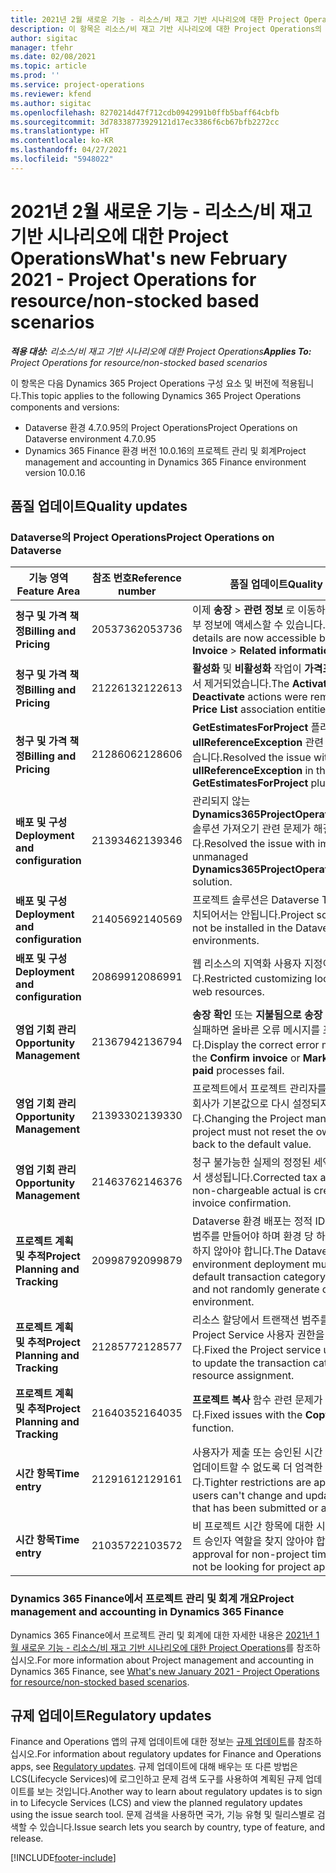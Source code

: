 ```yaml
---
title: 2021년 2월 새로운 기능 - 리소스/비 재고 기반 시나리오에 대한 Project Operations
description: 이 항목은 리소스/비 재고 기반 시나리오에 대한 Project Operations의 2021년 2월 릴리스에서 사용할 수 있는 품질 업데이트에 대한 정보를 제공합니다.
author: sigitac
manager: tfehr
ms.date: 02/08/2021
ms.topic: article
ms.prod: ''
ms.service: project-operations
ms.reviewer: kfend
ms.author: sigitac
ms.openlocfilehash: 8270214d47f712cdb0942991b0ffb5baff64cbfb
ms.sourcegitcommit: 3d78338773929121d17ec3386f6cb67bfb2272cc
ms.translationtype: HT
ms.contentlocale: ko-KR
ms.lasthandoff: 04/27/2021
ms.locfileid: "5948022"
---
```

# <a name="whats-new-february-2021---project-operations-for-resourcenon-stocked-based-scenarios"></a><span data-ttu-id="668f3-103">2021년 2월 새로운 기능 - 리소스/비 재고 기반 시나리오에 대한 Project Operations</span><span class="sxs-lookup"><span data-stu-id="668f3-103">What's new February 2021 - Project Operations for resource/non-stocked based scenarios</span></span>

<span data-ttu-id="668f3-104">_**적용 대상:** 리소스/비 재고 기반 시나리오에 대한 Project Operations_</span><span class="sxs-lookup"><span data-stu-id="668f3-104">_**Applies To:** Project Operations for resource/non-stocked based scenarios_</span></span>

<span data-ttu-id="668f3-105">이 항목은 다음 Dynamics 365 Project Operations 구성 요소 및 버전에 적용됩니다.</span><span class="sxs-lookup"><span data-stu-id="668f3-105">This topic applies to the following Dynamics 365 Project Operations components and versions:</span></span>

- <span data-ttu-id="668f3-106">Dataverse 환경 4.7.0.95의 Project Operations</span><span class="sxs-lookup"><span data-stu-id="668f3-106">Project Operations on Dataverse environment 4.7.0.95</span></span>
- <span data-ttu-id="668f3-107">Dynamics 365 Finance 환경 버전 10.0.16의 프로젝트 관리 및 회계</span><span class="sxs-lookup"><span data-stu-id="668f3-107">Project management and accounting in Dynamics 365 Finance environment version 10.0.16</span></span> 

## <a name="quality-updates"></a><span data-ttu-id="668f3-108">품질 업데이트</span><span class="sxs-lookup"><span data-stu-id="668f3-108">Quality updates</span></span>

### <a name="project-operations-on-dataverse"></a><span data-ttu-id="668f3-109">Dataverse의 Project Operations</span><span class="sxs-lookup"><span data-stu-id="668f3-109">Project Operations on Dataverse</span></span>

| <span data-ttu-id="668f3-110">**기능 영역**</span><span class="sxs-lookup"><span data-stu-id="668f3-110">**Feature Area**</span></span> | <span data-ttu-id="668f3-111">**참조 번호**</span><span class="sxs-lookup"><span data-stu-id="668f3-111">**Reference number**</span></span> | <span data-ttu-id="668f3-112">**품질 업데이트**</span><span class="sxs-lookup"><span data-stu-id="668f3-112">**Quality update**</span></span> |
| --- | --- | --- |
| <span data-ttu-id="668f3-113">**청구 및 가격 책정**</span><span class="sxs-lookup"><span data-stu-id="668f3-113">**Billing and Pricing**</span></span> | <span data-ttu-id="668f3-114">2053736</span><span class="sxs-lookup"><span data-stu-id="668f3-114">2053736</span></span> | <span data-ttu-id="668f3-115">이제 **송장** > **관련 정보** 로 이동하여 송장 라인 세부 정보에 액세스할 수 있습니다.</span><span class="sxs-lookup"><span data-stu-id="668f3-115">Invoice line details are now accessible by going to **Invoice** > **Related information**.</span></span> |
| <span data-ttu-id="668f3-116">**청구 및 가격 책정**</span><span class="sxs-lookup"><span data-stu-id="668f3-116">**Billing and Pricing**</span></span> | <span data-ttu-id="668f3-117">2122613</span><span class="sxs-lookup"><span data-stu-id="668f3-117">2122613</span></span> | <span data-ttu-id="668f3-118">**활성화** 및 **비활성화** 작업이 **가격표** 연결 엔터티에서 제거되었습니다.</span><span class="sxs-lookup"><span data-stu-id="668f3-118">The **Activate** and **Deactivate** actions were removed from the **Price List** association entities.</span></span> |
| <span data-ttu-id="668f3-119">**청구 및 가격 책정**</span><span class="sxs-lookup"><span data-stu-id="668f3-119">**Billing and Pricing**</span></span> | <span data-ttu-id="668f3-120">2128606</span><span class="sxs-lookup"><span data-stu-id="668f3-120">2128606</span></span> | <span data-ttu-id="668f3-121">**GetEstimatesForProject** 플러그인에서 **ullReferenceException** 관련 문제가 해결되었습니다.</span><span class="sxs-lookup"><span data-stu-id="668f3-121">Resolved the issue with **ullReferenceException** in the **GetEstimatesForProject** plug-in.</span></span> |
| <span data-ttu-id="668f3-122">**배포 및 구성**</span><span class="sxs-lookup"><span data-stu-id="668f3-122">**Deployment and configuration**</span></span> | <span data-ttu-id="668f3-123">2139346</span><span class="sxs-lookup"><span data-stu-id="668f3-123">2139346</span></span> | <span data-ttu-id="668f3-124">관리되지 않는 **Dynamics365ProjectOperationsDualWrite** 솔루션 가져오기 관련 문제가 해결되었습니다.</span><span class="sxs-lookup"><span data-stu-id="668f3-124">Resolved the issue with importing unmanaged **Dynamics365ProjectOperationsDualWrite** solution.</span></span> |
| <span data-ttu-id="668f3-125">**배포 및 구성**</span><span class="sxs-lookup"><span data-stu-id="668f3-125">**Deployment and configuration**</span></span> | <span data-ttu-id="668f3-126">2140569</span><span class="sxs-lookup"><span data-stu-id="668f3-126">2140569</span></span> | <span data-ttu-id="668f3-127">프로젝트 솔루션은 Dataverse Teams 환경에 설치되어서는 안됩니다.</span><span class="sxs-lookup"><span data-stu-id="668f3-127">Project solution must not be installed in the Dataverse Teams environments.</span></span> |
| <span data-ttu-id="668f3-128">**배포 및 구성**</span><span class="sxs-lookup"><span data-stu-id="668f3-128">**Deployment and configuration**</span></span> | <span data-ttu-id="668f3-129">2086991</span><span class="sxs-lookup"><span data-stu-id="668f3-129">2086991</span></span> | <span data-ttu-id="668f3-130">웹 리소스의 지역화 사용자 지정이 제한되었습니다.</span><span class="sxs-lookup"><span data-stu-id="668f3-130">Restricted customizing localization of web resources.</span></span> |
| <span data-ttu-id="668f3-131">**영업 기회 관리**</span><span class="sxs-lookup"><span data-stu-id="668f3-131">**Opportunity Management**</span></span> | <span data-ttu-id="668f3-132">2136794</span><span class="sxs-lookup"><span data-stu-id="668f3-132">2136794</span></span> | <span data-ttu-id="668f3-133">**송장 확인** 또는 **지불됨으로 송장 표시** 프로세스가 실패하면 올바른 오류 메시지를 표시합니다.</span><span class="sxs-lookup"><span data-stu-id="668f3-133">Display the correct error message when the **Confirm invoice** or **Mark invoice as paid** processes fail.</span></span> |
| <span data-ttu-id="668f3-134">**영업 기회 관리**</span><span class="sxs-lookup"><span data-stu-id="668f3-134">**Opportunity Management**</span></span> | <span data-ttu-id="668f3-135">2139330</span><span class="sxs-lookup"><span data-stu-id="668f3-135">2139330</span></span> | <span data-ttu-id="668f3-136">프로젝트에서 프로젝트 관리자를 변경하면 담당 회사가 기본값으로 다시 설정되지 않아야 합니다.</span><span class="sxs-lookup"><span data-stu-id="668f3-136">Changing the Project manager on a project must not reset the owning company back to the default value.</span></span> |
| <span data-ttu-id="668f3-137">**영업 기회 관리**</span><span class="sxs-lookup"><span data-stu-id="668f3-137">**Opportunity Management**</span></span> | <span data-ttu-id="668f3-138">2146376</span><span class="sxs-lookup"><span data-stu-id="668f3-138">2146376</span></span> | <span data-ttu-id="668f3-139">청구 불가능한 실제의 정정된 세액은 송장 확인에서 생성됩니다.</span><span class="sxs-lookup"><span data-stu-id="668f3-139">Corrected tax amount in a non-chargeable actual is created from invoice confirmation.</span></span> |
| <span data-ttu-id="668f3-140">**프로젝트 계획 및 추적**</span><span class="sxs-lookup"><span data-stu-id="668f3-140">**Project Planning and Tracking**</span></span> | <span data-ttu-id="668f3-141">2099879</span><span class="sxs-lookup"><span data-stu-id="668f3-141">2099879</span></span> | <span data-ttu-id="668f3-142">Dataverse 환경 배포는 정적 ID로 기본 트랜잭션 범주를 만들어야 하며 환경 당 하나를 임의로 생성하지 않아야 합니다.</span><span class="sxs-lookup"><span data-stu-id="668f3-142">The Dataverse environment deployment must create a default transaction category with a static ID and not randomly generate one per environment.</span></span> |
| <span data-ttu-id="668f3-143">**프로젝트 계획 및 추적**</span><span class="sxs-lookup"><span data-stu-id="668f3-143">**Project Planning and Tracking**</span></span> | <span data-ttu-id="668f3-144">2128577</span><span class="sxs-lookup"><span data-stu-id="668f3-144">2128577</span></span> | <span data-ttu-id="668f3-145">리소스 할당에서 트랜잭션 범주를 업데이트하도록 Project Service 사용자 권한을 수정했습니다.</span><span class="sxs-lookup"><span data-stu-id="668f3-145">Fixed the Project service user privileges to update the transaction category on a resource assignment.</span></span> |
| <span data-ttu-id="668f3-146">**프로젝트 계획 및 추적**</span><span class="sxs-lookup"><span data-stu-id="668f3-146">**Project Planning and Tracking**</span></span> | <span data-ttu-id="668f3-147">2164035</span><span class="sxs-lookup"><span data-stu-id="668f3-147">2164035</span></span> | <span data-ttu-id="668f3-148">**프로젝트 복사** 함수 관련 문제가 수정되었습니다.</span><span class="sxs-lookup"><span data-stu-id="668f3-148">Fixed issues with the **Copy Project** function.</span></span> |
| <span data-ttu-id="668f3-149">**시간 항목**</span><span class="sxs-lookup"><span data-stu-id="668f3-149">**Time entry**</span></span> | <span data-ttu-id="668f3-150">2129161</span><span class="sxs-lookup"><span data-stu-id="668f3-150">2129161</span></span> | <span data-ttu-id="668f3-151">사용자가 제출 또는 승인된 시간 항목을 변경 및 업데이트할 수 없도록 더 엄격한 제한이 적용됩니다.</span><span class="sxs-lookup"><span data-stu-id="668f3-151">Tighter restrictions are applied to ensure users can't change and update a time entry that has been submitted or approved.</span></span> |
| <span data-ttu-id="668f3-152">**시간 항목**</span><span class="sxs-lookup"><span data-stu-id="668f3-152">**Time entry**</span></span> | <span data-ttu-id="668f3-153">2103572</span><span class="sxs-lookup"><span data-stu-id="668f3-153">2103572</span></span> | <span data-ttu-id="668f3-154">비 프로젝트 시간 항목에 대한 시간 승인은 프로젝트 승인자 역할을 찾지 않아야 합니다.</span><span class="sxs-lookup"><span data-stu-id="668f3-154">Time approval for non-project time entries must not be looking for project approver role.</span></span> |

### <a name="project-management-and-accounting-in-dynamics-365-finance"></a><span data-ttu-id="668f3-155">Dynamics 365 Finance에서 프로젝트 관리 및 회계 개요</span><span class="sxs-lookup"><span data-stu-id="668f3-155">Project management and accounting in Dynamics 365 Finance</span></span> 

<span data-ttu-id="668f3-156">Dynamics 365 Finance에서 프로젝트 관리 및 회계에 대한 자세한 내용은 [2021년 1월 새로운 기능 - 리소스/비 재고 기반 시나리오에 대한 Project Operations](whats-new-jan-2021-resource-based.md)를 참조하십시오.</span><span class="sxs-lookup"><span data-stu-id="668f3-156">For more information about Project management and accounting in Dynamics 365 Finance, see [What's new January 2021 - Project Operations for resource/non-stocked based scenarios](whats-new-jan-2021-resource-based.md).</span></span>


## <a name="regulatory-updates"></a><span data-ttu-id="668f3-157">규제 업데이트</span><span class="sxs-lookup"><span data-stu-id="668f3-157">Regulatory updates</span></span>

<span data-ttu-id="668f3-158">Finance and Operations 앱의 규제 업데이트에 대한 정보는 [규제 업데이트](/dynamics365/finance/localizations/regulatory-updates)를 참조하십시오.</span><span class="sxs-lookup"><span data-stu-id="668f3-158">For information about regulatory updates for Finance and Operations apps, see [Regulatory updates](/dynamics365/finance/localizations/regulatory-updates).</span></span> <span data-ttu-id="668f3-159">규제 업데이트에 대해 배우는 또 다른 방법은 LCS(Lifecycle Services)에 로그인하고 문제 검색 도구를 사용하여 계획된 규제 업데이트를 보는 것입니다.</span><span class="sxs-lookup"><span data-stu-id="668f3-159">Another way to learn about regulatory updates is to sign in to Lifecycle Services (LCS) and view the planned regulatory updates using the issue search tool.</span></span> <span data-ttu-id="668f3-160">문제 검색을 사용하면 국가, 기능 유형 및 릴리스별로 검색할 수 있습니다.</span><span class="sxs-lookup"><span data-stu-id="668f3-160">Issue search lets you search by country, type of feature, and release.</span></span>


[!INCLUDE[footer-include](../includes/footer-banner.md)]